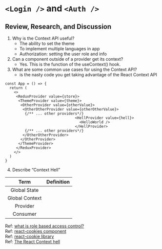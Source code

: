 # ```<Login />``` and ```<Auth />```  

## Review, Research, and Discussion  

1. Why is the Context API useful?
   - The ability to set the theme
   - To implement multiple languages in app  
   - Authorization: setting the user role and info
2. Can a component outside of a provider get its context?  
   - Yes. This is the function of the useContext() hook.
3. What are some common use cases for using the Context API?
   - is the nasty code you get taking advantage of the React Context API
```
const App = () => {
  return (
    <>
     <ReduxProvider value={store}>
      <ThemeProvider value={theme}>
       <OtherProvider value={otherValue}>
        <OtherOtherProvider value={otherOtherValue}>
         {/** ... other providers*/}
                                <HellProvider value={hell}>
                                  <HelloWorld />
                                </HellProvider>
         {/** ... other providers*/}
        </OtherOtherProvider>
       </OtherProvider>
      </ThemeProvider>
     </ReduxProvider>
    </>
  )
}
```

4. Describe “Context Hell”  

|Term             | Definition        | 
|:--------------:| :---------------: | 
| Global State   |  | 
| Global Context |  | 
| Provider       |  |  
| Consumer       |  |  

Ref: [what is role based access control?](https://digitalguardian.com/blog/what-role-based-access-control-rbac-examples-benefits-and-more)  
Ref: [react-cookies component](https://www.npmjs.com/package/react-cookies)  
Ref: [react-cookie library](https://www.npmjs.com/package/react-cookie)  
Ref: [The React Context hell](https://dev.to/alfredosalzillo/the-react-context-hell-7p4)  